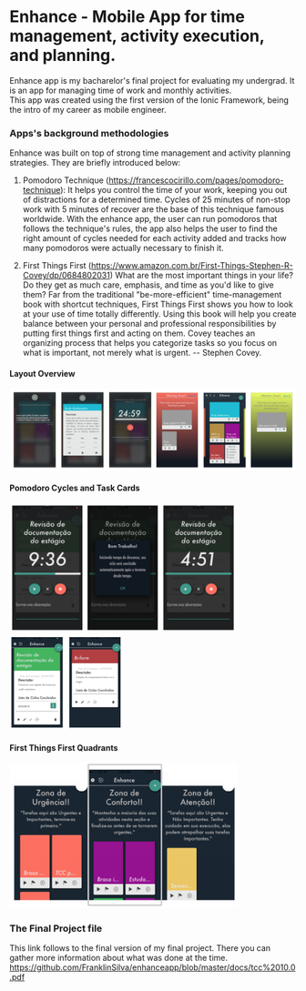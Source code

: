 # Enhance - Mobile App for time management, activity execution, and planning.

Enhance app is my bacharelor's final project for evaluating my undergrad. It is an app for managing time of work and monthly activities.  
This app was created using the first version of the Ionic Framework, being the intro of my career as mobile engineer.

### Apps's background methodologies
Enhance was built on top of strong time management and activity planning strategies. They are briefly introduced below:

1. Pomodoro Technique (https://francescocirillo.com/pages/pomodoro-technique):
It helps you control the time of your work, keeping you out of distractions for a determined time. Cycles of 25 minutes of non-stop work with 5 minutes of recover are the base of this technique famous worldwide. 
With the enhance app, the user can run pomodoros that follows the technique's rules, the app also helps the user to find the right amount of cycles needed for each activity added and tracks how many pomodoros were actually necessary to finish it.

2. First Things First (https://www.amazon.com.br/First-Things-Stephen-R-Covey/dp/0684802031)
What are the most important things in your life? Do they get as much care, emphasis, and time as you'd like to give them? Far from the traditional "be-more-efficient" time-management book with shortcut techniques, First Things First shows you how to look at your use of time totally differently. Using this book will help you create balance between your personal and professional responsibilities by putting first things first and acting on them. Covey teaches an organizing process that helps you categorize tasks so you focus on what is important, not merely what is urgent. -- Stephen Covey.

#### Layout Overview
<p float="left">
<img width="600px" src="./docs/overview.png" />
</p>

#### Pomodoro Cycles and Task Cards
<p float="left">
<img width="400px" src="./docs/cycles.png" />
<img width="200px" src="./docs/cards.png" />
</p>

#### First Things First Quadrants
<p float="left">
<img width="400px" src="./docs/quadrants.png" />
</p>

### The Final Project file
This link follows to the final version of my final project. There you can gather more information about what was done at the time.
https://github.com/FranklinSilva/enhanceapp/blob/master/docs/tcc%2010.0.pdf
